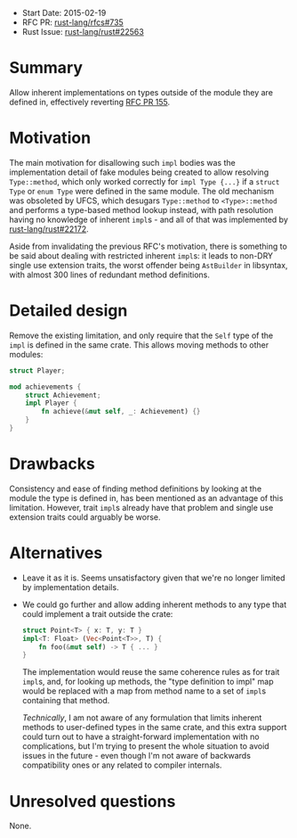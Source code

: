 - Start Date: 2015-02-19
- RFC PR: [rust-lang/rfcs#735](https://github.com/rust-lang/rfcs/pull/735)
- Rust Issue: [rust-lang/rust#22563](https://github.com/rust-lang/rust/issues/22563)

# Summary

Allow inherent implementations on types outside of the module they are defined in,
effectively reverting [RFC PR 155](https://github.com/rust-lang/rfcs/pull/155).

# Motivation

The main motivation for disallowing such `impl` bodies was the implementation
detail of fake modules being created to allow resolving `Type::method`, which
only worked correctly for `impl Type {...}` if a `struct Type` or `enum Type`
were defined in the same module. The old mechanism was obsoleted by UFCS,
which desugars `Type::method` to `<Type>::method` and performs a type-based
method lookup instead, with path resolution having no knowledge of inherent
`impl`s - and all of that was implemented by [rust-lang/rust#22172](https://github.com/rust-lang/rust/pull/22172).

Aside from invalidating the previous RFC's motivation, there is something to be
said about dealing with restricted inherent `impl`s: it leads to non-DRY single
use extension traits, the worst offender being `AstBuilder` in libsyntax, with
almost 300 lines of redundant method definitions.

# Detailed design

Remove the existing limitation, and only require that the `Self` type of the
`impl` is defined in the same crate. This allows moving methods to other modules:
```rust
struct Player;

mod achievements {
    struct Achievement;
    impl Player {
        fn achieve(&mut self, _: Achievement) {}
    }
}
```

# Drawbacks

Consistency and ease of finding method definitions by looking at the module the
type is defined in, has been mentioned as an advantage of this limitation.
However, trait `impl`s already have that problem and single use extension traits
could arguably be worse.

# Alternatives

- Leave it as it is. Seems unsatisfactory given that we're no longer limited
  by implementation details.

- We could go further and allow adding inherent methods to any type that could
  implement a trait outside the crate:
  ```rust
  struct Point<T> { x: T, y: T }
  impl<T: Float> (Vec<Point<T>>, T) {
      fn foo(&mut self) -> T { ... }
  }
  ```

  The implementation would reuse the same coherence rules as for trait `impl`s,
  and, for looking up methods, the "type definition to impl" map would be replaced
  with a map from method name to a set of `impl`s containing that method.

  *Technically*, I am not aware of any formulation that limits inherent methods
  to user-defined types in the same crate, and this extra support could turn out
  to have a straight-forward implementation with no complications, but I'm trying
  to present the whole situation to avoid issues in the future - even though I'm
  not aware of backwards compatibility ones or any related to compiler internals.

# Unresolved questions

None.
